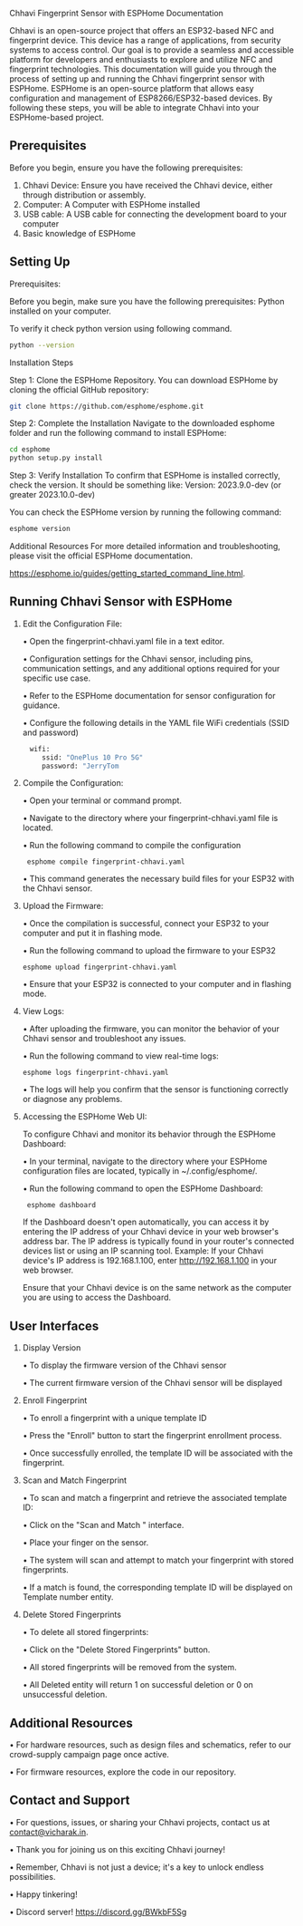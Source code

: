 
Chhavi Fingerprint Sensor with ESPHome Documentation


Chhavi is an open-source project that offers an ESP32-based NFC and fingerprint device. This device has a range of applications, from security systems to access control. Our goal is to provide a seamless and accessible platform for developers and enthusiasts to explore and utilize NFC and fingerprint technologies.
This documentation will guide you through the process of setting up and running the Chhavi fingerprint sensor with ESPHome. ESPHome is an open-source platform that allows easy configuration and management of ESP8266/ESP32-based devices. By following these steps, you will be able to integrate Chhavi into your ESPHome-based project.



## Prerequisites

Before you begin, ensure you have the following prerequisites:

1. Chhavi Device: Ensure you have received the Chhavi device, either through distribution or assembly.
2. Computer: A Computer with ESPHome installed
3. USB cable: A USB cable for connecting the development board to your computer
4. Basic knowledge of ESPHome

## Setting Up

Prerequisites:

Before you begin, make sure you have the following prerequisites:
Python installed on your computer.

To verify it check python version using following command.
```bash
python --version
```

Installation Steps

Step 1: Clone the ESPHome Repository.
You can download ESPHome by cloning the official GitHub repository:

```bash
git clone https://github.com/esphome/esphome.git
```

Step 2: Complete the Installation
Navigate to the downloaded esphome folder and run the following command to install ESPHome:

```bash
cd esphome
python setup.py install
```

Step 3: Verify Installation
To confirm that ESPHome is installed correctly, check the version. It should be something like:
    Version: 2023.9.0-dev (or greater 2023.10.0-dev)

You can check the ESPHome version by running the following command:
```bash
esphome version
```

Additional Resources
For more detailed information and troubleshooting, please visit the official ESPHome documentation.

https://esphome.io/guides/getting_started_command_line.html.

## Running Chhavi Sensor with ESPHome

1. Edit the Configuration File:

    • Open the fingerprint-chhavi.yaml file in a text editor.

    • Configuration settings for the Chhavi sensor, including pins, communication settings, and any additional options required for your specific use case.

    • Refer to the ESPHome documentation for sensor configuration for guidance.
   
    • Configure the following details in the YAML file
        WiFi credentials (SSID and password) 
```bash
     wifi:
        ssid: "OnePlus 10 Pro 5G"
        password: "JerryTom
```
    

2. Compile the Configuration:

    • Open your terminal or command prompt.

    • Navigate to the directory where your fingerprint-chhavi.yaml file is located.

    • Run the following command to compile the configuration

        esphome compile fingerprint-chhavi.yaml 

    • This command generates the necessary build files for your ESP32 with the Chhavi sensor.

3.	Upload the Firmware:

    •	Once the compilation is successful, connect your ESP32 to your computer and put it in flashing mode.

    •	Run the following command to upload the firmware to your ESP32

        esphome upload fingerprint-chhavi.yaml 

    •	Ensure that your ESP32 is connected to your computer and in flashing mode.

4.	View Logs:

    • After uploading the firmware, you can monitor the behavior of your Chhavi sensor and troubleshoot any issues.

    • Run the following command to view real-time logs:

        esphome logs fingerprint-chhavi.yaml 

    • The logs will help you confirm that the sensor is functioning correctly or diagnose any problems.

5. Accessing the ESPHome Web UI:

   To configure Chhavi and monitor its behavior through the ESPHome Dashboard:

   • In your terminal, navigate to the directory where your ESPHome configuration files are located, typically in ~/.config/esphome/.

   • Run the following command to open the ESPHome Dashboard:

        esphome dashboard 

   If the Dashboard doesn't open automatically, you can access it by entering the IP address of your Chhavi device in your web browser's 
   address bar. The IP address is typically found in your router's connected devices list or using an IP scanning tool.
   Example: If your Chhavi device's IP address is 192.168.1.100, enter http://192.168.1.100 in your web browser.

   Ensure that your Chhavi device is on the same network as the computer you are using to access the Dashboard.

## User Interfaces

1. Display Version

    • To display the firmware version of the Chhavi sensor

    • The current firmware version of the Chhavi sensor will be displayed

2. Enroll Fingerprint

    • To enroll a fingerprint with a unique template ID

    • Press the "Enroll" button to start the fingerprint enrollment process.
    
    • Once successfully enrolled, the template ID will be associated with the fingerprint.

3. Scan and Match Fingerprint

    • To scan and match a fingerprint and retrieve the associated template ID:
    
    • Click on the "Scan and Match " interface.
    
    • Place your finger on the sensor.
    
    • The system will scan and attempt to match your fingerprint with stored fingerprints.
    
    • If a match is found, the corresponding template ID will be displayed on Template number entity.

4. Delete Stored Fingerprints

    • To delete all stored fingerprints:
    
    • Click on the "Delete Stored Fingerprints" button.
    
    • All stored fingerprints will be removed from the system.
    
    • All Deleted entity will return 1 on successful deletion or 0 on unsuccessful deletion.

## Additional Resources

•	For hardware resources, such as design files and schematics, refer to our crowd-supply campaign page once active.

•	For firmware resources, explore the code in our repository.


## Contact and Support

•	For questions, issues, or sharing your Chhavi projects, contact us at contact@vicharak.in.

•	Thank you for joining us on this exciting Chhavi journey!

•	Remember, Chhavi is not just a device; it's a key to unlock endless possibilities.

•	Happy tinkering!

•	Discord server!
    https://discord.gg/BWkbF5Sg


